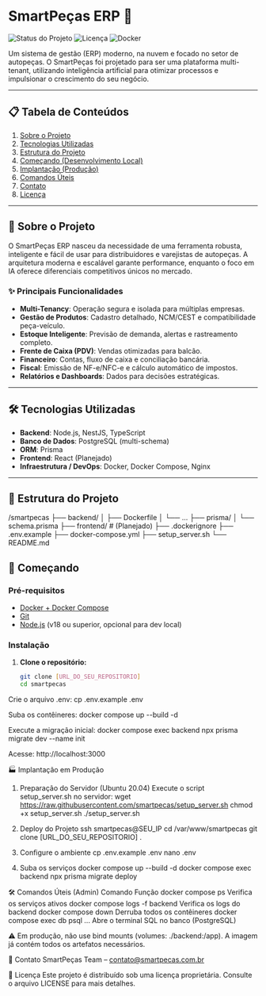 # SmartPeças ERP 🚗

![Status do Projeto](https://img.shields.io/badge/status-em%20desenvolvimento-yellowgreen)
![Licença](https://img.shields.io/badge/licen%C3%A7a-propriet%C3%A1ria-red)
![Docker](https://img.shields.io/badge/docker-ready-blue)

Um sistema de gestão (ERP) moderno, na nuvem e focado no setor de autopeças. O SmartPeças foi projetado para ser uma plataforma multi-tenant, utilizando inteligência artificial para otimizar processos e impulsionar o crescimento do seu negócio.

---

## 📋 Tabela de Conteúdos

1. [Sobre o Projeto](#-sobre-o-projeto)
2. [Tecnologias Utilizadas](#-tecnologias-utilizadas)
3. [Estrutura do Projeto](#-estrutura-do-projeto)
4. [Começando (Desenvolvimento Local)](#-começando)
5. [Implantação (Produção)](#-implantação-em-produção)
6. [Comandos Úteis](#-comandos-úteis-admin)
7. [Contato](#-contato)
8. [Licença](#-licença)

---

## 🚀 Sobre o Projeto

O SmartPeças ERP nasceu da necessidade de uma ferramenta robusta, inteligente e fácil de usar para distribuidores e varejistas de autopeças. A arquitetura moderna e escalável garante performance, enquanto o foco em IA oferece diferenciais competitivos únicos no mercado.

### ✨ Principais Funcionalidades

* **Multi-Tenancy**: Operação segura e isolada para múltiplas empresas.
* **Gestão de Produtos**: Cadastro detalhado, NCM/CEST e compatibilidade peça-veículo.
* **Estoque Inteligente**: Previsão de demanda, alertas e rastreamento completo.
* **Frente de Caixa (PDV)**: Vendas otimizadas para balcão.
* **Financeiro**: Contas, fluxo de caixa e conciliação bancária.
* **Fiscal**: Emissão de NF-e/NFC-e e cálculo automático de impostos.
* **Relatórios e Dashboards**: Dados para decisões estratégicas.

---

## 🛠️ Tecnologias Utilizadas

* **Backend**: Node.js, NestJS, TypeScript
* **Banco de Dados**: PostgreSQL (multi-schema)
* **ORM**: Prisma
* **Frontend**: React (Planejado)
* **Infraestrutura / DevOps**: Docker, Docker Compose, Nginx

---

## 📂 Estrutura do Projeto

/smartpecas
   ├── backend/
   │ ├── Dockerfile
   │ └── ...
   ├── prisma/
   │ └── schema.prisma
   ├── frontend/ # (Planejado)
   ├── .dockerignore
   ├── .env.example
   ├── docker-compose.yml
   ├── setup_server.sh
   └── README.md

## 🏁 Começando

### Pré-requisitos

* [Docker + Docker Compose](https://docs.docker.com/engine/install/)
* [Git](https://git-scm.com/)
* [Node.js](https://nodejs.org/) (v18 ou superior, opcional para dev local)

### Instalação

1. **Clone o repositório:**
   ```bash
   git clone [URL_DO_SEU_REPOSITORIO]
   cd smartpecas
Crie o arquivo .env:
cp .env.example .env

Suba os contêineres:
docker compose up --build -d

Execute a migração inicial:
docker compose exec backend npx prisma migrate dev --name init

Acesse:
http://localhost:3000

🏭 Implantação em Produção
1. Preparação do Servidor (Ubuntu 20.04)
Execute o script setup_server.sh no servidor:
wget https://raw.githubusercontent.com/smartpecas/setup_server.sh
chmod +x setup_server.sh
./setup_server.sh

2. Deploy do Projeto
ssh smartpecas@SEU_IP
cd /var/www/smartpecas
git clone [URL_DO_SEU_REPOSITORIO] .

3. Configure o ambiente
cp .env.example .env
nano .env

4. Suba os serviços
docker compose up --build -d
docker compose exec backend npx prisma migrate deploy

🛠️ Comandos Úteis (Admin)
Comando	Função
docker compose ps	Verifica os serviços ativos
docker compose logs -f backend	Verifica os logs do backend
docker compose down	Derruba todos os contêineres
docker compose exec db psql ...	Abre o terminal SQL no banco (PostgreSQL)

⚠️ Em produção, não use bind mounts (volumes: ./backend:/app). A imagem já contém todos os artefatos necessários.

📧 Contato
SmartPeças Team – contato@smartpecas.com.br

📄 Licença
Este projeto é distribuído sob uma licença proprietária.
Consulte o arquivo LICENSE para mais detalhes.
